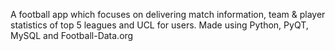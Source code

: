 A football app which focuses on delivering match information, team & player statistics of top 5 leagues and UCL for users. Made using Python, PyQT, MySQL and Football-Data.org
